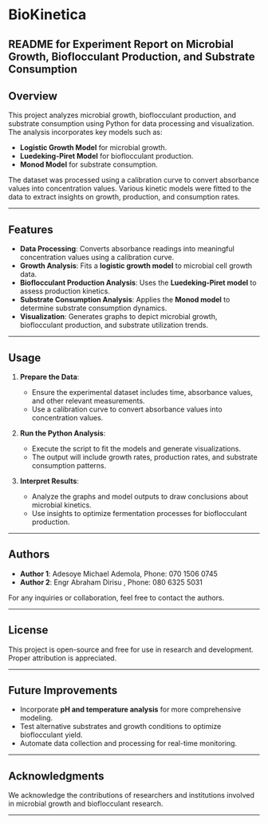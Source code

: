 # BioKinetica
## README for Experiment Report on Microbial Growth, Bioflocculant Production, and Substrate Consumption

## Overview
This project analyzes microbial growth, bioflocculant production, and substrate consumption using Python for data processing and visualization. The analysis incorporates key models such as:

- **Logistic Growth Model** for microbial growth.
- **Luedeking-Piret Model** for bioflocculant production.
- **Monod Model** for substrate consumption.

The dataset was processed using a calibration curve to convert absorbance values into concentration values. Various kinetic models were fitted to the data to extract insights on growth, production, and consumption rates.

---

## Features
- **Data Processing**: Converts absorbance readings into meaningful concentration values using a calibration curve.
- **Growth Analysis**: Fits a **logistic growth model** to microbial cell growth data.
- **Bioflocculant Production Analysis**: Uses the **Luedeking-Piret model** to assess production kinetics.
- **Substrate Consumption Analysis**: Applies the **Monod model** to determine substrate consumption dynamics.
- **Visualization**: Generates graphs to depict microbial growth, bioflocculant production, and substrate utilization trends.

---

## Usage
1. **Prepare the Data**:
   - Ensure the experimental dataset includes time, absorbance values, and other relevant measurements.
   - Use a calibration curve to convert absorbance values into concentration values.

2. **Run the Python Analysis**:
   - Execute the script to fit the models and generate visualizations.
   - The output will include growth rates, production rates, and substrate consumption patterns.

3. **Interpret Results**:
   - Analyze the graphs and model outputs to draw conclusions about microbial kinetics.
   - Use insights to optimize fermentation processes for bioflocculant production.

---

## Authors
- **Author 1**: Adesoye Michael Ademola, Phone: 070 1506 0745
- **Author 2**: Engr Abraham Dirisu , Phone: 080 6325 5031

For any inquiries or collaboration, feel free to contact the authors.

---

## License
This project is open-source and free for use in research and development. Proper attribution is appreciated.

---

## Future Improvements
- Incorporate **pH and temperature analysis** for more comprehensive modeling.
- Test alternative substrates and growth conditions to optimize bioflocculant yield.
- Automate data collection and processing for real-time monitoring.

---

## Acknowledgments
We acknowledge the contributions of researchers and institutions involved in microbial growth and bioflocculant research.

 

---
